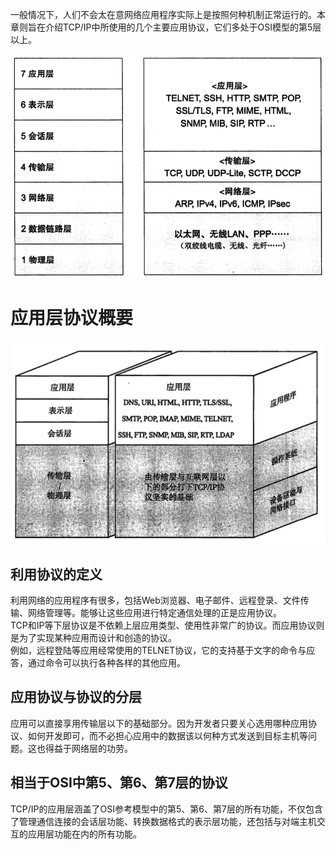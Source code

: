 一般情况下，人们不会太在意网络应用程序实际上是按照何种机制正常运行的。本章则旨在介绍TCP/IP中所使用的几个主要应用协议，它们多处于OSI模型的第5层以上。

![](https://raw.githubusercontent.com/JerryIreya/Image/master/ISO%E4%B8%83%E5%B1%82%E6%A8%A1%E5%9E%8B.png)


# 应用层协议概要

![](https://raw.githubusercontent.com/JerryIreya/Image/master/%E5%9B%BE%E8%A7%A3TCP-IP/Chapter08/01_OSI%E5%8F%82%E8%80%83%E6%A8%A1%E5%9E%8B.png)

## 利用协议的定义

利用网络的应用程序有很多，包括Web浏览器、电子邮件、远程登录、文件传输、网络管理等。能够让这些应用进行特定通信处理的正是应用协议。  
TCP和IP等下层协议是不依赖上层应用类型、使用性非常广的协议。而应用协议则是为了实现某种应用而设计和创造的协议。  
例如，远程登陆等应用经常使用的TELNET协议，它的支持基于文字的命令与应答，通过命令可以执行各种各样的其他应用。

## 应用协议与协议的分层

应用可以直接享用传输层以下的基础部分。因为开发者只要关心选用哪种应用协议、如何开发即可，而不必担心应用中的数据该以何种方式发送到目标主机等问题。这也得益于网络层的功劳。

## 相当于OSI中第5、第6、第7层的协议

TCP/IP的应用层涵盖了OSI参考模型中的第5、第6、第7层的所有功能，不仅包含了管理通信连接的会话层功能、转换数据格式的表示层功能，还包括与对端主机交互的应用层功能在内的所有功能。
